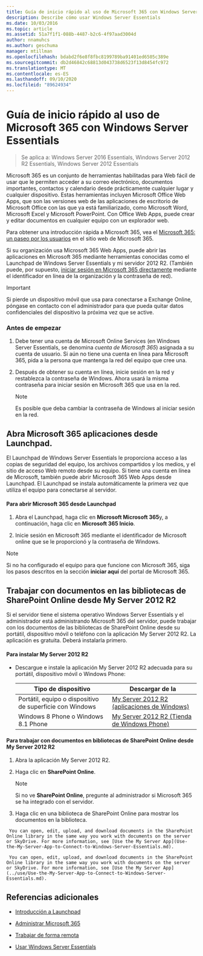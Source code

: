 ```yaml
---
title: Guía de inicio rápido al uso de Microsoft 365 con Windows Server Essentials
description: Describe cómo usar Windows Server Essentials
ms.date: 10/03/2016
ms.topic: article
ms.assetid: 51a7f1f1-088b-4487-b2c6-4f97aad3004d
author: nnamuhcs
ms.author: geschuma
manager: mtillman
ms.openlocfilehash: bdabd2f6e8f8fbc8199789ba91401ed6505c389e
ms.sourcegitcommit: db2d46842c68813d043738d6523f13d8454fc972
ms.translationtype: MT
ms.contentlocale: es-ES
ms.lasthandoff: 09/10/2020
ms.locfileid: "89624934"
---
```

# <a name="quick-start-guide-to-using-microsoft-365-with-windows-server-essentials"></a>Guía de inicio rápido al uso de Microsoft 365 con Windows Server Essentials

>Se aplica a: Windows Server 2016 Essentials, Windows Server 2012 R2 Essentials, Windows Server 2012 Essentials

 Microsoft 365 es un conjunto de herramientas habilitadas para Web fácil de usar que le permiten acceder a su correo electrónico, documentos importantes, contactos y calendario desde prácticamente cualquier lugar y cualquier dispositivo. Estas herramientas incluyen Microsoft Office Web Apps, que son las versiones web de las aplicaciones de escritorio de Microsoft Office con las que ya está familiarizado, como Microsoft Word, Microsoft Excel y Microsoft PowerPoint. Con Office Web Apps, puede crear y editar documentos en cualquier equipo con un explorador web.

 Para obtener una introducción rápida a Microsoft 365, vea el [Microsoft 365: un paseo por los usuarios](https://onlinehelp.microsoft.com/office365-smallbusinesses/hh534379.aspx) en el sitio web de Microsoft 365.

 Si su organización usa Microsoft 365 Web Apps, puede abrir las aplicaciones en Microsoft 365 mediante herramientas conocidas como el Launchpad de Windows Server Essentials y mi servidor 2012 R2. (También puede, por supuesto, [iniciar sesión en Microsoft 365 directamente](https://login.microsoftonline.com/login.srf?wa=wsignin1.0&rpsnv=2&ct=1384059583&rver=6.1.6206.0&wp=MBI_KEY&wreply=https:%2F%2Fwww.outlook.com%2Fowa%2F&id=260563&whr=students.tamuk.edu&CBCXT=out) mediante el identificador en línea de la organización y la contraseña de red).

> [!IMPORTANT]
>  Si pierde un dispositivo móvil que usa para conectarse a Exchange Online, póngase en contacto con el administrador para que pueda quitar datos confidenciales del dispositivo la próxima vez que se active.

### <a name="before-you-begin"></a>Antes de empezar

1.  Debe tener una cuenta de Microsoft Online Services (en Windows Server Essentials, se denomina *cuenta de Microsoft 365*) asignada a su cuenta de usuario. Si aún no tiene una cuenta en línea para Microsoft 365, pida a la persona que mantenga la red del equipo que cree una.

2.  Después de obtener su cuenta en línea, inicie sesión en la red y restablezca la contraseña de Windows. Ahora usará la misma contraseña para iniciar sesión en Microsoft 365 que usa en la red.

    > [!NOTE]
    >  Es posible que deba cambiar la contraseña de Windows al iniciar sesión en la red.

## <a name="open-microsoft-365-apps-from-the-launchpad"></a>Abra Microsoft 365 aplicaciones desde Launchpad.
 El Launchpad de Windows Server Essentials le proporciona acceso a las copias de seguridad del equipo, los archivos compartidos y los medios, y el sitio de acceso Web remoto desde su equipo. Si tiene una cuenta en línea de Microsoft, también puede abrir Microsoft 365 Web Apps desde Launchpad. El Launchpad se instala automáticamente la primera vez que utiliza el equipo para conectarse al servidor.

#### <a name="to-open-microsoft-365-from-the-launchpad"></a>Para abrir Microsoft 365 desde Launchpad

1.  Abra el Launchpad, haga clic en **Microsoft Microsoft 365**y, a continuación, haga clic en **Microsoft 365 Inicio**.

2.  Inicie sesión en Microsoft 365 mediante el identificador de Microsoft online que se le proporcionó y la contraseña de Windows.

> [!NOTE]
>  Si no ha configurado el equipo para que funcione con Microsoft 365, siga los pasos descritos en la sección **iniciar aquí** del portal de Microsoft 365.

## <a name="work-with-documents-in-your-sharepoint-online-libraries-from-my-server-2012-r2"></a>Trabajar con documentos en las bibliotecas de SharePoint Online desde My Server 2012 R2
 Si el servidor tiene el sistema operativo Windows Server Essentials y el administrador está administrando Microsoft 365 del servidor, puede trabajar con los documentos de las bibliotecas de SharePoint Online desde su portátil, dispositivo móvil o teléfono con la aplicación My Server 2012 R2. La aplicación es gratuita. Deberá instalarla primero.

#### <a name="to-install-my-server-2012-r2"></a>Para instalar My Server 2012 R2

-   Descargue e instale la aplicación My Server 2012 R2 adecuada para su portátil, dispositivo móvil o Windows Phone:

    |Tipo de dispositivo|Descargar de la|
    |-----------------|-------------------|
    |Portátil, equipo o dispositivo de superficie con Windows|[My Server 2012 R2 (aplicaciones de Windows)](https://apps.microsoft.com/windows/app/my-server-2012-r2/67e86695-bda3-4f32-96c4-2e20e56f1cf3)|
    | Windows 8 Phone o Windows 8.1 Phone|[My Server 2012 R2 (Tienda de Windows Phone)](http://www.windowsphone.com/store/app/my-server-2012-r2/44f596b5-0477-4096-b96e-ddd6ef64ad6b)|

#### <a name="to-work-with-documents-in-sharepoint-online-libraries-from-my-server-2012-r2"></a>Para trabajar con documentos en bibliotecas de SharePoint Online desde My Server 2012 R2

1.  Abra la aplicación My Server 2012 R2.

2.  Haga clic en **SharePoint Online**.

    > [!NOTE]
    >  Si no ve **SharePoint Online**, pregunte al administrador si Microsoft 365 se ha integrado con el servidor.

3.  Haga clic en una biblioteca de SharePoint Online para mostrar los documentos en la biblioteca.


~~~
 You can open, edit, upload, and download documents in the SharePoint Online library in the same way you work with documents on the server or SkyDrive. For more information, see [Use the My Server App](Use-the-My-Server-App-to-Connect-to-Windows-Server-Essentials.md).

 You can open, edit, upload, and download documents in the SharePoint Online library in the same way you work with documents on the server or SkyDrive. For more information, see [Use the My Server App](../use/Use-the-My-Server-App-to-Connect-to-Windows-Server-Essentials.md).
~~~


## <a name="additional-references"></a>Referencias adicionales

-   [Introducción a Launchpad](../manage/Overview-of-the-Launchpad-in-Windows-Server-Essentials.md)

-   [Administrar Microsoft 365](../manage/Manage-Office-365-in-Windows-Server-Essentials.md)

-   [Trabajar de forma remota](Work-Remotely-in-Windows-Server-Essentials.md)

-   [Usar Windows Server Essentials](Use-Windows-Server-Essentials.md)

